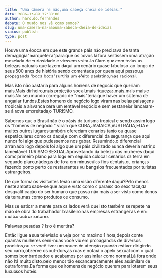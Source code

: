 ```yaml
---
title: "Uma câmera na mão,uma cabeça cheia de idéias."
date: 2006-12-08 22:00:00
author: haroldo.fernandes
debate: O mundo nos vê como somos?
slug: uma-camera-na-maouma-cabeca-cheia-de-ideias
status: publish 
type: post
---
```


Houve uma época em que este grande páis não precisava de tanta demagôgia"marqueteira"para que os povos lá fora sentissem uma atração mesclada de curiosidade e viessem visita-lo.Claro que com todas as belezas naturais que fazem daqui um cenário quase fabuloso ,ao longo de seus 500 anos de história sendo comentada por quem aqui passou,a propaganda "boca boca"surtiria um efeito paulatino,mas racional.  

Mas isto não bastaria para alguns homens de negocio que queriam mais.Mais dinheiro,mais projeção social,mais riquezas,mais,mais mais e mais.No seu mundo carregado de "mais"teria que haver um sistema de angariar fundos.Estes homens de negócio logo viram nas belas paisagens tropicais a alavanca para um rentável negócio e sem pestanejar lançaram-se á nova empreitada,o TURISMO.  

Sabemos que o Brasil não é o oásis do turismo tropical e sendo assim logo os "homens de negócio " viram que CUBA,JAMAICA,AUSTRÀLIA,EUA e muitos outros lugares também ofereciam cenários tanto ou quase espetáculares como os daqui,e com o diferencial da segurança que aqui nunca foi algo que pudessemos nos gabar. Resumindo,o diferencial arranjado logo depois foi algo que um páis civilizado nunca deveria nutrir,o lamentável TURISMO SEXUAL.Aproveitando da beleza das mulheres daqui como primeiro plano,para logo em seguida colocar cenários da terra em segundo plano,nádegas de fora em minuscúlos fios dentais,ou crianças fazendo ponto perto de restaurantes ou bangalos frequentados por turistas estrangeiros.  

De que forma os visitantes terão uma visão diferente daqui?Pelo menos neste âmbito sabe-se que aqui é visto como o paraíso do sexo facil,da desqualificação do ser humano que passa não mais a ser visto como donos da terra,mas como produtos de consumo.  

Mas se esticar a mente para os lados verá que isto também se repete na mão de obra do trabalhador brasileiro nas empresas estrangeiras e em muitos outros setores.  

Palavras pesadas ? Isto é mentira?  

Então ligue a sua televisão e veja por no maximo 1 hora,depois conte quantas mulheres semi-nuas você viu em propagandas de diversos produtos,ou se você tiver um pouco de atenção quando estiver dirigindo seu carro,observe os out-dors,as ruas e notará o apelo sexual com o qual somos bombardeados e acabamos por assimilar como normal.Lá fora onde não há muito disto,pelo menos tão escancaradamente,eles assimilam de outra forma.Da forma que os homens de negócio querem para lotarem seus luxuosos hoteis.
